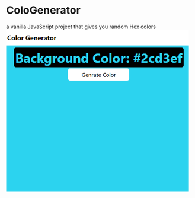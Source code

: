# ColoGenerator
a vanilla JavaScript project that gives you random Hex colors 
![App Screenshot](app.png "color generator")